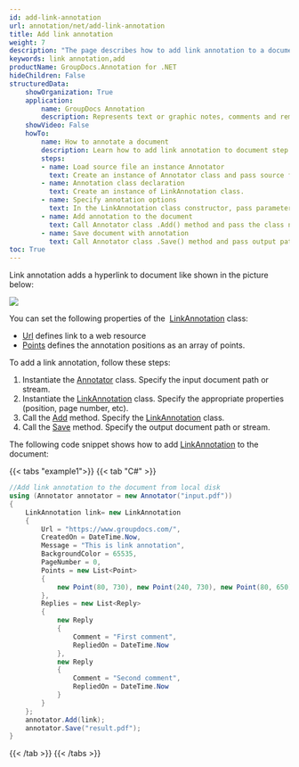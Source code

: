 ```yaml
---
id: add-link-annotation
url: annotation/net/add-link-annotation
title: Add link annotation
weight: 7
description: "The page describes how to add link annotation to a document using GroupDocs.Annotation for .NET."
keywords: link annotation,add
productName: GroupDocs.Annotation for .NET
hideChildren: False
structuredData:
    showOrganization: True
    application:    
        name: GroupDocs Annotation
        description: Represents text or graphic notes, comments and remarks attached to a specific part of the content of the document using C#
    showVideo: False
    howTo:
        name: How to annotate a document
        description: Learn how to add link annotation to document step by step
        steps:
        - name: Load source file an instance Annotator
          text: Create an instance of Annotator class and pass source file path as a constructor parameter. You may specify absolute or relative file path as per your requirements. 
        - name: Annotation class declaration
          text: Create an instance of LinkAnnotation class.
        - name: Specify annotation options 
          text: In the LinkAnnotation class constructor, pass parameters.
        - name: Add annotation to the document
          text: Call Annotator class .Add() method and pass the class name LinkAnnotation.
        - name: Save document with annotation
          text: Call Annotator class .Save() method and pass output path file.
toc: True
---
```

Link annotation adds a hyperlink to document like shown in the picture below:

![](/annotation/net/images/add-link-annotation.png)

You can set the following properties of the  [LinkAnnotation](https://reference.groupdocs.com/net/annotation/groupdocs.annotation.models.annotationmodels/linkannotation) class:

*   [Url](https://reference.groupdocs.com/annotation/net/groupdocs.annotation.models.annotationmodels/linkannotation/properties/url) defines link to a web resource
*   [Points](https://reference.groupdocs.com/annotation/net/groupdocs.annotation.models.annotationmodels/linkannotation/properties/points) defines the annotation positions as an array of points.  
    

To add a link annotation, follow these steps:

1.   Instantiate the [Annotator](https://reference.groupdocs.com/net/annotation/groupdocs.annotation/annotator) class. Specify the input document path or stream.
2.   Instantiate the [LinkAnnotation](https://reference.groupdocs.com/net/annotation/groupdocs.annotation.models.annotationmodels/linkannotation) class. Specify the appropriate properties (position, page number, etc).
3.   Call the [Add](https://reference.groupdocs.com/net/annotation/groupdocs.annotation/annotator/methods/add) method. Specify the [LinkAnnotation](https://reference.groupdocs.com/net/annotation/groupdocs.annotation.models.annotationmodels/linkannotation) class.
4.   Call the [Save](https://reference.groupdocs.com/net/annotation/groupdocs.annotation/annotator/methods/save/index) method. Specify the output document path or stream.

The following code snippet shows how to add [LinkAnnotation](https://reference.groupdocs.com/net/annotation/groupdocs.annotation.models.annotationmodels/linkannotation) to the document:

{{< tabs "example1">}}
{{< tab "C#" >}}
```csharp
//Add link annotation to the document from local disk
using (Annotator annotator = new Annotator("input.pdf"))
{
	LinkAnnotation link= new LinkAnnotation
    {
    	Url = "https://www.groupdocs.com/",
        CreatedOn = DateTime.Now,
        Message = "This is link annotation",
        BackgroundColor = 65535,
        PageNumber = 0,
        Points = new List<Point>
        {
        	new Point(80, 730), new Point(240, 730), new Point(80, 650), new Point(240, 650)
        },
        Replies = new List<Reply>
        {
        	new Reply
            {
            	Comment = "First comment",
                RepliedOn = DateTime.Now
            },
            new Reply
            {
            	Comment = "Second comment",
                RepliedOn = DateTime.Now
            }
        }
    };
    annotator.Add(link);
    annotator.Save("result.pdf");
}
```
{{< /tab >}}
{{< /tabs >}}